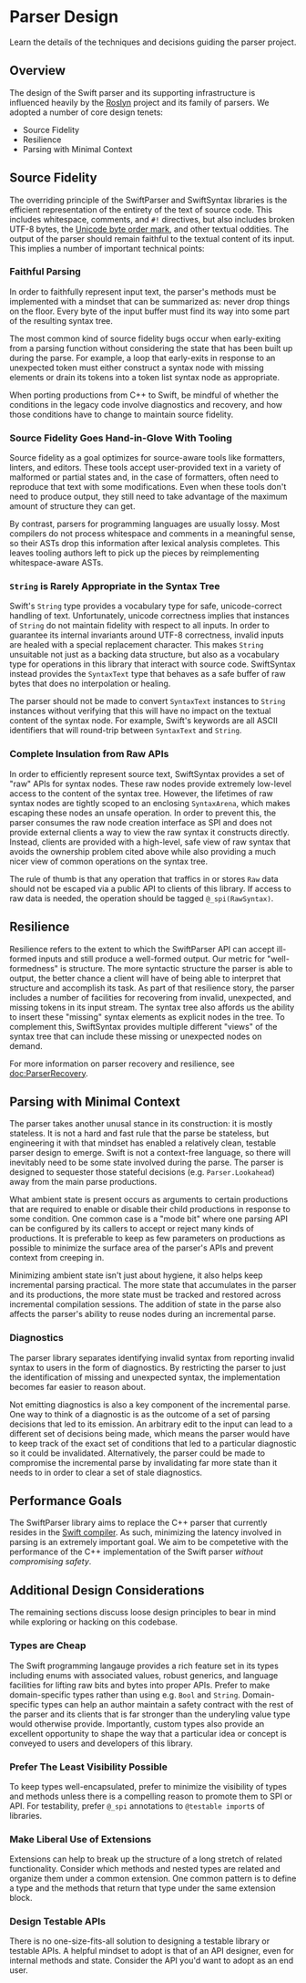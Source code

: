 # Parser Design

Learn the details of the techniques and decisions guiding the parser project.

## Overview

The design of the Swift parser and its supporting infrastructure is influenced 
heavily by the [Roslyn][roslyn] project and its family of parsers. We 
adopted a number of core design tenets:

- Source Fidelity
- Resilience
- Parsing with Minimal Context

## Source Fidelity

The overriding principle of the SwiftParser and SwiftSyntax libraries is the
efficient representation of the entirety of the text of source code. This
includes whitespace, comments, and `#!` directives, but also includes broken
UTF-8 bytes, the [Unicode byte order mark][BOM], and other textual oddities. 
The output of the parser should remain faithful to the textual content of its
input. This implies a number of important technical points:

### Faithful Parsing

In order to faithfully represent input text, the parser's methods must be 
implemented with a mindset that can be summarized as: never drop things on the
floor. Every byte of the input buffer must find its way into some part of the
resulting syntax tree. 

The most common kind of source fidelity bugs occur when early-exiting from a 
parsing function without considering the state that has been built up during 
the parse. For example, a loop that early-exits in response to an unexpected 
token must either construct a syntax node with missing elements
or drain its tokens into a token list syntax node as appropriate.

When porting productions from C++ to Swift, be mindful of whether the conditions
in the legacy code involve diagnostics and recovery, and how those conditions
have to change to maintain source fidelity.

### Source Fidelity Goes Hand-in-Glove With Tooling

Source fidelity as a goal optimizes for source-aware tools like formatters, 
linters, and editors. These tools accept user-provided text
in a variety of malformed or partial states and, in the case of formatters,
often need to reproduce that text with some modifications. Even when these
tools don't need to produce output, they still need to take advantage of the
maximum amount of structure they can get.

By contrast, parsers for programming languages are usually lossy. Most
compilers do not process whitespace and comments in a meaningful sense, so their
ASTs drop this information after lexical analysis completes. This leaves 
tooling authors left to pick up the pieces by reimplementing whitespace-aware
ASTs.

### `String` is Rarely Appropriate in the Syntax Tree

Swift's `String` type provides a vocabulary type for safe, unicode-correct 
handling of text. Unfortunately, unicode correctness implies that instances of 
`String` do not maintain fidelity with respect to all inputs. In order to 
guarantee its internal invariants around UTF-8 correctness, invalid inputs are 
healed with a special replacement character. This makes `String` unsuitable not
just as a backing data structure, but also as a vocabulary type for operations 
in this library that interact with source code. SwiftSyntax instead provides the
`SyntaxText` type that behaves as a safe buffer of raw bytes that does no
interpolation or healing. 

The parser should not be made to convert `SyntaxText` instances to `String` 
instances without verifying that this will have no impact on the textual
content of the syntax node. For example, Swift's keywords are all ASCII 
identifiers that will round-trip between `SyntaxText` and `String`.

### Complete Insulation from Raw APIs

In order to efficiently represent source text, SwiftSyntax provides a set of 
"raw" APIs for syntax nodes. These raw nodes provide extremely low-level access
to the content of the syntax tree. However, the lifetimes of raw syntax nodes
are tightly scoped to an enclosing `SyntaxArena`, which makes escaping these 
nodes an unsafe operation. In order to prevent this, the parser consumes the 
raw node creation interface as SPI and does not provide external clients a way 
to view the raw syntax it constructs directly. Instead, clients are provided 
with a high-level, safe view of raw syntax that avoids the ownership 
problem cited above while also providing a much nicer view of common operations
on the syntax tree.

The rule of thumb is that any operation that traffics in or stores `Raw`
data should not be escaped via a public API to clients of this library. If
access to raw data is needed, the operation should be tagged `@_spi(RawSyntax)`.

## Resilience

Resilience refers to the extent to which the SwiftParser API can accept 
ill-formed inputs and still produce a well-formed output. Our metric for
"well-formedness" is structure. The more syntactic structure the parser is able
to output, the better chance a client will have of being able to interpret
that structure and accomplish its task. As part of that resilience story, the
parser includes a number of facilities for recovering from invalid, unexpected,
and missing tokens in its input stream. The syntax tree also affords us the
ability to insert these "missing" syntax elements as explicit nodes in the tree.
To complement this, SwiftSyntax provides multiple different "views" of the
syntax tree that can include these missing or unexpected nodes on demand.

For more information on parser recovery and resilience, see <doc:ParserRecovery>.

## Parsing with Minimal Context

The parser takes another unusal stance in its construction: it is mostly
stateless. It is not a hard and fast rule that the parse be stateless, but 
engineering it with that mindset has enabled a relatively clean, testable 
parser design to emerge. Swift is not a context-free language, so there will
inevitably need to be some state involved during the parse. The parser is
designed to sequester those stateful decisions (e.g. `Parser.Lookahead`) 
away from the main parse productions.

What ambient state is present occurs as arguments to certain productions that
are required to enable or disable their child productions in response to some 
condition. One common case is a "mode bit" where one parsing API can be 
configured by its callers to accept or reject many kinds of productions. It is 
preferable to keep as few parameters on productions as possible to minimize
the surface area of the parser's APIs and prevent context from creeping in.

Minimizing ambient state isn't just about hygiene, it also helps keep 
incremental parsing practical. The more state that accumulates in the parser and
its productions, the more state must be tracked and restored across incremental
compilation sessions. The addition of state in the parse also affects the
parser's ability to reuse nodes during an incremental parse.

### Diagnostics

The parser library separates identifying invalid syntax from reporting invalid 
syntax to users in the form of diagnostics. By restricting the parser to just 
the identification of missing and unexpected syntax, the implementation becomes 
far easier to reason about.

Not emitting diagnostics is also a key component of the incremental parse. One
way to think of a diagnostic is as the outcome of a set of parsing decisions
that led to its emission. An arbitrary edit to the input can lead to a different
set of decisions being made, which means the parser would have to keep track
of the exact set of conditions that led to a particular diagnostic so it could
be invalidated. Alternatively, the parser could be made to compromise the 
incremental parse by invalidating far more state than it needs to in order to 
clear a set of stale diagnostics.

## Performance Goals

The SwiftParser library aims to replace the C++ parser that currently resides
in the [Swift compiler][Swiftc]. As such, minimizing the latency involved in
parsing is an extremely important goal. We aim to be competetive with the
performance of the C++ implementation of the Swift parser _without compromising
safety_.

## Additional Design Considerations

The remaining sections discuss loose design principles to bear in mind while
exploring or hacking on this codebase.

### Types are Cheap

The Swift programming langauge provides a rich feature set in its types
including enums with associated values, robust generics, and language facilities
for lifting raw bits and bytes into proper APIs. Prefer to make domain-specific
types rather than using e.g. `Bool` and `String`. Domain-specific types can
help an author maintain a safety contract with the rest of the parser and its
clients that is far stronger than the underyling value type would otherwise
provide. Importantly, custom types also provide an excellent opportunity to 
shape the way that a particular idea or concept is conveyed to users and 
developers of this library.

### Prefer The Least Visibility Possible

To keep types well-encapsulated, prefer to minimize the visibility of types and
methods unless there is a compelling reason to promote them to SPI or API. For
testability, prefer `@_spi` annotations to `@testable import`s of libraries.

### Make Liberal Use of Extensions

Extensions can help to break up the structure of a long stretch of related
functionality. Consider which methods and nested types are related and organize
them under a common extension. One common pattern is to define a type and the
methods that return that type under the same extension block.

### Design Testable APIs

There is no one-size-fits-all solution to designing a testable library or 
testable APIs. A helpful mindset to adopt is that of an API designer, even
for internal methods and state. Consider the API you'd want to adopt as an
end user.

[roslyn]: https://github.com/dotnet/roslyn/
[BOM]: https://unicode.org/faq/utf_bom.html
[Swiftc]: https://github.com/apple/swift
